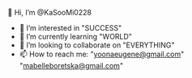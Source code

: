 👋 Hi, I’m @KaSooMi0228
- 👀 I’m interested in "SUCCESS"
- 🌱 I’m currently learning "WORLD"
- 💞️ I’m looking to collaborate on "EVERYTHING"
- 📫 How to reach me: "yoonaeugene@gmail.com" "mabelleboretska@gmail.com"
